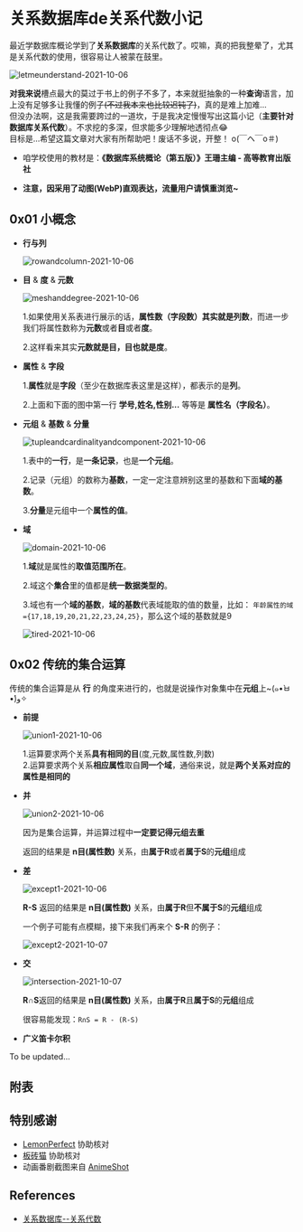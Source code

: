 # 关系数据库de关系代数小记

最近学数据库概论学到了**关系数据库**的关系代数了。哎嘛，真的把我整晕了，尤其是关系代数的使用，很容易让人被蒙在鼓里。  

![letmeunderstand-2021-10-06](https://raw.githubusercontent.com/cat-note/bottleassets/main/img/letmeunderstand-2021-10-06.webp)

**对我来说**槽点最大的莫过于书上的例子不多了，本来就挺抽象的一种**查询**语言，加上没有足够多让我懂的例子<del>(不过我本来也比较迟钝了)</del>，真的是难上加难...  
但没办法啊，这是我需要跨过的一道坎，于是我决定慢慢写出这篇小记（**主要针对数据库关系代数**）。不求挖的多深，但求能多少理解地透彻点😂  
目标是...希望这篇文章对大家有所帮助吧！废话不多说，开整！  o(￣ヘ￣o＃)

* 咱学校使用的教材是：**《数据库系统概论（第五版）》王珊主编 - 高等教育出版社**  

* **注意，因采用了动图(WebP)直观表达，流量用户请慎重浏览~**

## 0x01 小概念
* **行与列**

    ![rowandcolumn-2021-10-06](https://raw.githubusercontent.com/cat-note/bottleassets/main/img/rowandcolumn-2021-10-06.webp)

* **目** & **度** & **元数**  

    ![meshanddegree-2021-10-06](https://raw.githubusercontent.com/cat-note/bottleassets/main/img/meshanddegree-2021-10-06.webp)  

    1.如果使用关系表进行展示的话，**属性数（字段数）**其实就是**列数**，而进一步我们将属性数称为**元数**或者**目**或者**度**。  

    2.这样看来其实**元数就是目，目也就是度**。  

* **属性** & **字段**  

    1.**属性**就是**字段**（至少在数据库表这里是这样），都表示的是**列**。  

    2.上面和下面的图中第一行 **学号,姓名,性别...** 等等是 **属性名（字段名）**。  

* **元组** & **基数** & **分量**

    ![tupleandcardinalityandcomponent-2021-10-06](https://raw.githubusercontent.com/cat-note/bottleassets/main/img/tupleandcardinalityandcomponent-2021-10-06.webp)  

    1.表中的**一行**，是**一条记录**，也是**一个元组**。  
    
    2.记录（元组）的数称为**基数**，一定一定注意辨别这里的基数和下面**域的基数**。  
    
    3.**分量**是元组中一个**属性的值**。  

* **域**  

    ![domain-2021-10-06](https://raw.githubusercontent.com/cat-note/bottleassets/main/img/domain-2021-10-06.webp)  

    1.**域**就是属性的**取值范围所在**。  
    
    2.域这个**集合**里的值都是**统一数据类型的**。  

    3.域也有一个**域的基数**，**域的基数**代表域能取的值的数量，比如： ```年龄属性的域={17,18,19,20,21,22,23,24,25}```，那么这个域的基数就是9  

    ![tired-2021-10-06](https://raw.githubusercontent.com/cat-note/bottleassets/main/img/tired-2021-10-06.webp)

## 0x02 传统的集合运算  
传统的集合运算是从 **行** 的角度来进行的，也就是说操作对象集中在**元组**上~(๑•̀ㅂ•́)و✧  

* **前提**

    ![union1-2021-10-06](https://raw.githubusercontent.com/cat-note/bottleassets/main/img/union1-2021-10-06.webp)  

    1.运算要求两个关系**具有相同的目**(度,元数,属性数,列数)  
    2.运算要求两个关系**相应属性**取自**同一个域**，通俗来说，就是**两个关系对应的属性是相同的**  

* **并**  
    
    ![union2-2021-10-06](https://raw.githubusercontent.com/cat-note/bottleassets/main/img/union2-2021-10-06.webp)

    因为是集合运算，并运算过程中**一定要记得元组去重**  

    返回的结果是 **n目(属性数)** 关系，由**属于R**或者**属于S**的**元组**组成  

* **差**  

    ![except1-2021-10-06](https://raw.githubusercontent.com/cat-note/bottleassets/main/img/except1-2021-10-06.webp)  

    **R-S** 返回的结果是 **n目(属性数)** 关系，由**属于R**但**不属于S**的**元组**组成  

    一个例子可能有点模糊，接下来我们再来个 **S-R** 的例子：  

    ![except2-2021-10-07](https://raw.githubusercontent.com/cat-note/bottleassets/main/img/except2-2021-10-07.webp)  

* **交**  

    ![intersection-2021-10-07](https://raw.githubusercontent.com/cat-note/bottleassets/main/img/intersection-2021-10-07.webp)  

    **R∩S**返回的结果是 **n目(属性数)** 关系，由**属于R**且**属于S**的**元组**组成  

    很容易能发现：```R∩S = R - (R-S)```  

* **广义笛卡尔积**  

    


To be updated...

## 附表  


## 特别感谢
* [LemonPerfect](https://github.com/orgs/cat-note/people/LemonPrefect)  协助核对  
* [板砖猫](#) 协助核对  
* 动画番剧截图来自 [AnimeShot](https://as2.bitinn.net/)  

## References  
* [关系数据库--关系代数](https://zhuanlan.zhihu.com/p/258122592)  